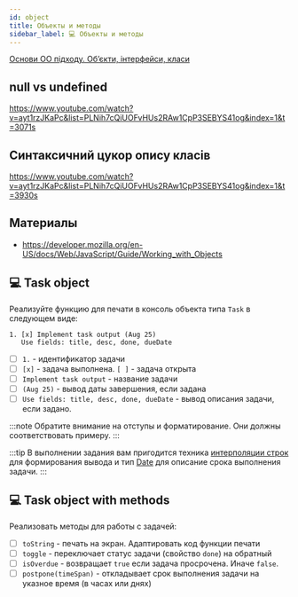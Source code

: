 ```yaml
---
id: object
title: Объекты и методы
sidebar_label: 💻 Объекты и методы
---
```


[Основи ОО підходу. Об’єкти, інтерфейси, класи](https://youtu.be/x8WFNTIS4aM)

## null vs undefined

https://www.youtube.com/watch?v=ayt1rzJKaPc&list=PLNih7cQiUOFvHUs2RAw1CpP3SEBYS41og&index=1&t=3071s

## Синтаксичний цукор опису класів

https://www.youtube.com/watch?v=ayt1rzJKaPc&list=PLNih7cQiUOFvHUs2RAw1CpP3SEBYS41og&index=1&t=3930s

## Материалы
- https://developer.mozilla.org/en-US/docs/Web/JavaScript/Guide/Working_with_Objects

## 💻 Task object

Реализуйте функцию для печати в консоль объекта типа `Task` в следующем виде:
```
1. [x] Implement task output (Aug 25)
   Use fields: title, desc, done, dueDate
```

-  [ ] `1.` - идентификатор задачи
-  [ ] `[x]` - задача выполнена. `[ ]` - задача открыта
-  [ ] `Implement task output` - название задачи
-  [ ] `(Aug 25)` - вывод даты завершения, если задана
-  [ ] `Use fields: title, desc, done, dueDate` - вывод описания задачи, если задано. 

:::note
Обратите внимание на отступы и форматирование. Они должны соответствовать примеру. 
:::

:::tip
В выполнении задания вам пригодится техника [интерполяции строк](https://developer.mozilla.org/en-US/docs/Web/JavaScript/Reference/Template_literals) для формирования вывода и тип [Date](https://developer.mozilla.org/en-US/docs/Web/JavaScript/Reference/Global_Objects/Date) для описание срока выполнения задачи. 
:::

## 💻 Task object with methods

Реализовать методы для работы с задачей:

- [ ] `toString` - печать на экран. Адаптировать код функции печати 
- [ ] `toggle` - переключает статус задачи (свойство `done`) на обратный
- [ ] `isOverdue` - возвращает `true` если задача просрочена. Иначе `false`.
- [ ] `postpone(timeSpan)` - откладывает срок выполнения задачи на указное время (в часах или днях)